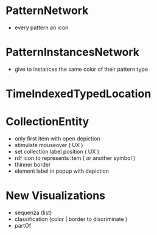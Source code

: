 # PatternNetwork

-   every pattern an icon

# PatternInstancesNetwork

-   give to instances the same color of their pattern type

# TimeIndexedTypedLocation

# CollectionEntity

-   only first item with open depiction
-   stimulate mouseover ( UX )
-   set collection label position ( UX )
-   rdf icon to represents item ( or another symbol )
-   thinner border
-   element label in popup with depiction

# New Visualizations

-   sequenza (list)
-   classification (color | border to discriminate )
-   partOf
